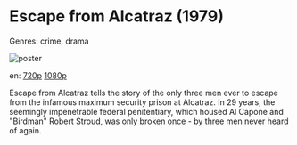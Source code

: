 # Escape from Alcatraz (1979)

Genres: crime, drama

![poster](http://image.tmdb.org/t/p/w500/lBAxIEywz3KfzXimn9qHBArLHU8.jpg)

en:
  [720p](magnet:?xt=urn:btih:2c977a23f13a7a6d96077f48f4385f61f023e9c9&dn=Escape+from+Alcatraz+%281979%29+720p+BrRip+x264+-+YIFY&tr=udp%3A%2F%2Ftracker.openbittorrent.com%3A80%2Fannounce&tr=udp%3A%2F%2Fglotorrents.pw%3A6969%2Fannounce&tr=udp%3A%2F%2Ftracker.openbittorrent.com%3A80%2Fannounce&tr=udp%3A%2F%2Ftracker.opentrackr.org%3A1337%2Fannounce&tr=udp%3A%2F%2Fzer0day.to%3A1337%2Fannounce&tr=udp%3A%2F%2Ftracker.coppersurfer.tk%3A6969%2Fannounce)
  [1080p](magnet:?xt=urn:btih:9abd61fd04dc46e2a3ab9d41f3d91986be99c1f7&dn=Escape+from+Alcatraz+(1979)+%5B1080p%5D&tr=udp%3A%2F%2Ftracker.yify-torrents.com%2Fannounce&tr=udp%3A%2F%2Fopen.demonii.com%3A1337&tr=udp%3A%2F%2Fexodus.desync.com%3A6969&tr=udp%3A%2F%2Ftracker.istole.it%3A80&tr=udp%3A%2F%2Ftracker.publicbt.com%3A80&tr=udp%3A%2F%2Ftracker.openbittorrent.com%3A80&tr=udp%3A%2F%2Ftracker.leechers-paradise.org%3A6969&tr=udp%3A%2F%2F9.rarbg.com%3A2710&tr=udp%3A%2F%2Fp4p.arenabg.ch%3A1337&tr=udp%3A%2F%2Fp4p.arenabg.com%3A1337&tr=udp%3A%2F%2Ftracker.coppersurfer.tk%3A6969)
  


Escape from Alcatraz tells the story of the only three men ever to escape from the infamous maximum security prison at Alcatraz. In 29 years, the seemingly impenetrable federal penitentiary, which housed Al Capone and "Birdman" Robert Stroud, was only broken once - by three men never heard of again.